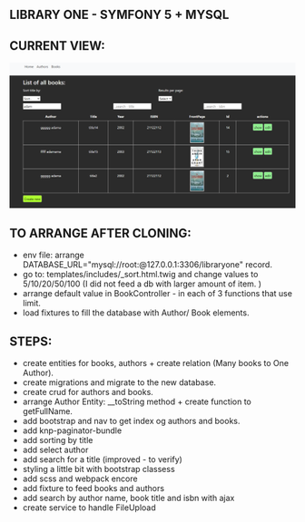 ## LIBRARY ONE - SYMFONY 5 + MYSQL

## CURRENT VIEW:

![](gitphoto/202100215-1.PNG)

## TO ARRANGE AFTER CLONING:

- env file: arrange DATABASE_URL="mysql://root:@127.0.0.1:3306/libraryone" record.
- go to: templates/includes/\_sort.html.twig and change values to 5/10/20/50/100 (I did not feed a db with larger amount of item. )
- arrange default value in BookController - in each of 3 functions that use limit.
- load fixtures to fill the database with Author/ Book elements.

## STEPS:

- create entities for books, authors + create relation (Many books to One Author).
- create migrations and migrate to the new database.
- create crud for authors and books.
- arrange Author Entity: \_\_toString method + create function to getFullName.
- add bootstrap and nav to get index og authors and books.
- add knp-paginator-bundle
- add sorting by title
- add select author
- add search for a title (improved - to verify)
- styling a little bit with bootstrap classess
- add scss and webpack encore
- add fixture to feed books and authors
- add search by author name, book title and isbn with ajax
- create service to handle FileUpload
